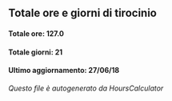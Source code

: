 ## Totale ore e giorni di tirocinio
#### Totale ore: 127.0
#### Totale giorni: 21
#### Ultimo aggiornamento: 27/06/18
<!-- Per aggiornare eseguire il jar HoursCalculator.jar -->
*Questo file è autogenerato da HoursCalculator*
